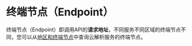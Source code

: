 # 终端节点（Endpoint）<a name="dns_api_10003"></a>

终端节点（Endpoint）即调用API的**请求地址**，不同服务不同区域的终端节点不同，您可以从[地区和终端节点](https://developer.huaweicloud.com/endpoint?DNS)中查询云解析服务的终端节点。

